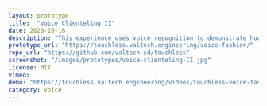 ```yaml
---
layout: prototype
title:  "Voice Clienteling II"
date: 2020-10-16
description: "This experience uses voice recognition to demonstrate how customers can find the perfect fit while shopping."
prototype_url: "https://touchless.valtech.engineering/voice-fashion/"
repo_url: "https://github.com/valtech-sd/touchless"
screenshot: "/images/prototypes/voice-clienteling-II.jpg"
license: MIT
vimeo:
demo: "https://touchless.valtech.engineering/videos/touchless-voice-fashion.mp4"
category: Voice
---
```

